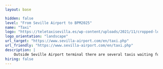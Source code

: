 ```yaml
---
layout: base

hidden: false
level: "From Seville Airport to BPM2025"
name: "Taxi"
logo: "https://teletaxisevilla.es/wp-content/uploads/2021/11/cropped-logo_horizontal.png"
logo_orientation: "landscape"
url_target: "https://www.sevilla-airport.com/en/taxi.php"
url_friendly: "https://www.sevilla-airport.com/en/taxi.php"
description: |
    Outside Seville Airport terminal there are several taxis waiting for the passengers. Travel time to the city center of Seville is about 30 minutes and costs around 20-31 euros.
hiring: false
---
```

